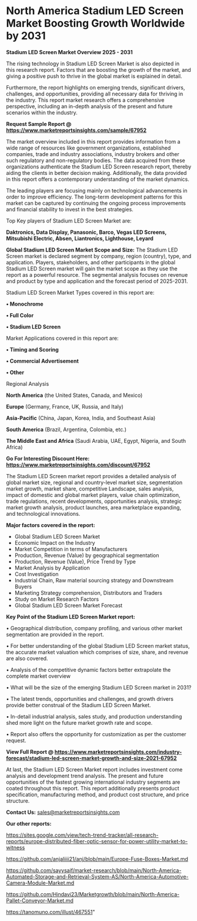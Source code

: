 # North America Stadium LED Screen Market Boosting Growth Worldwide by 2031

<Strong> Stadium LED Screen Market Overview 2025 - 2031</strong>

The rising technology in Stadium LED Screen Market is also depicted in this research report. Factors that are boosting the growth of the market, and giving a positive push to thrive in the global market is explained in detail.

Furthermore, the report highlights on emerging trends, significant drivers, challenges, and opportunities, providing all necessary data for thriving in the industry. This report market research offers a comprehensive perspective, including an in-depth analysis of the present and future scenarios within the industry.

<strong>Request Sample Report @ <a href=https://www.marketreportsinsights.com/sample/67952>https://www.marketreportsinsights.com/sample/67952</a></strong>

The market overview included in this report provides information from a wide range of resources like government organizations, established companies, trade and industry associations, industry brokers and other such regulatory and non-regulatory bodies. The data acquired from these organizations authenticate the Stadium LED Screen research report, thereby aiding the clients in better decision making. Additionally, the data provided in this report offers a contemporary understanding of the market dynamics.

The leading players are focusing mainly on technological advancements in order to improve efficiency. The long-term development patterns for this market can be captured by continuing the ongoing process improvements and financial stability to invest in the best strategies.

Top Key players of Stadium LED Screen Market are:

<strong>Daktronics, Data Display, Panasonic, Barco, Vegas LED Screens, Mitsubishi Electric, Absen, Liantronics, Lighthouse, Leyard</strong>

<strong><b>Global Stadium LED Screen Market Scope and Size:</b></strong>
The Stadium LED Screen market is declared segment by company, region (country), type, and application. Players, stakeholders, and other participants in the global Stadium LED Screen market will gain the market scope as they use the report as a powerful resource. The segmental analysis focuses on revenue and product by type and application and the forecast period of 2025-2031.

Stadium LED Screen Market Types covered in this report are:

<strong>• Monochrome

• Full Color

• Stadium LED Screen</strong>

Market Applications covered in this report are:

<strong>• Timing and Scoring

• Commercial Advertisement

• Other</strong> 

Regional Analysis

<strong>North America</strong> (the United States, Canada, and Mexico)

<strong>Europe</strong> (Germany, France, UK, Russia, and Italy)

<strong>Asia-Pacific</strong> (China, Japan, Korea, India, and Southeast Asia)

<strong>South America</strong> (Brazil, Argentina, Colombia, etc.)

<strong>The Middle East and Africa</strong> (Saudi Arabia, UAE, Egypt, Nigeria, and South Africa)

<strong>Go For Interesting Discount Here: <a href=https://www.marketreportsinsights.com/discount/67952>https://www.marketreportsinsights.com/discount/67952</a></strong>

The Stadium LED Screen market report provides a detailed analysis of global market size, regional and country-level market size, segmentation market growth, market share, competitive Landscape, sales analysis, impact of domestic and global market players, value chain optimization, trade regulations, recent developments, opportunities analysis, strategic market growth analysis, product launches, area marketplace expanding, and technological innovations.

<strong><b>Major factors covered in the report:</b></strong>
<ul>
  <li>Global Stadium LED Screen Market </li>
  <li>Economic Impact on the Industry</li>
  <li>Market Competition in terms of Manufacturers</li>
  <li>Production, Revenue (Value) by geographical segmentation</li>
  <li>Production, Revenue (Value), Price Trend by Type</li>
  <li>Market Analysis by Application</li>
  <li>Cost Investigation</li>
  <li>Industrial Chain, Raw material sourcing strategy and Downstream Buyers</li>
  <li>Marketing Strategy comprehension, Distributors and Traders</li>
  <li>Study on Market Research Factors</li>
  <li>Global Stadium LED Screen Market Forecast</li>
</ul>

<strong><b>Key Point of the Stadium LED Screen Market report:</b></strong>

• Geographical distribution, company profiling, and various other market segmentation are provided in the report.

• For better understanding of the global Stadium LED Screen market status, the accurate market valuation which comprises of size, share, and revenue are also covered.

• Analysis of the competitive dynamic factors better extrapolate the complete market overview

• What will be the size of the emerging Stadium LED Screen market in 2031?

• The latest trends, opportunities and challenges, and growth drivers provide better construal of the Stadium LED Screen Market.

• In-detail industrial analysis, sales study, and production understanding shed more light on the future market growth rate and scope.

• Report also offers the opportunity for customization as per the customer request.

<strong><b>View Full Report @ <a href=https://www.marketreportsinsights.com/industry-forecast/stadium-led-screen-market-growth-and-size-2021-67952>https://www.marketreportsinsights.com/industry-forecast/stadium-led-screen-market-growth-and-size-2021-67952</a></b></strong>


At last, the Stadium LED Screen Market report includes investment come analysis and development trend analysis. The present and future opportunities of the fastest growing international industry segments are coated throughout this report. This report additionally presents product specification, manufacturing method, and product cost structure, and price structure.

<strong>Contact Us:</strong>
sales@marketreportsinsights.com

<strong>Our other reports:</strong>

<a href=https://sites.google.com/view/tech-trend-tracker/all-research-reports/europe-distributed-fiber-optic-sensor-for-power-utility-market-to-witness>https://sites.google.com/view/tech-trend-tracker/all-research-reports/europe-distributed-fiber-optic-sensor-for-power-utility-market-to-witness</a>

<a href=https://github.com/anjaliiii21/anj/blob/main/Europe-Fuse-Boxes-Market.md>https://github.com/anjaliiii21/anj/blob/main/Europe-Fuse-Boxes-Market.md</a>

<a href=https://github.com/sayysaif/market-research/blob/main/North-America-Automated-Storage-and-Retrieval-System-AS/North-America-Automotive-Camera-Module-Market.md>https://github.com/sayysaif/market-research/blob/main/North-America-Automated-Storage-and-Retrieval-System-AS/North-America-Automotive-Camera-Module-Market.md</a>

<a href=https://github.com/Hindavi23/Marketgrowth/blob/main/North-America-Pallet-Conveyor-Market.md>https://github.com/Hindavi23/Marketgrowth/blob/main/North-America-Pallet-Conveyor-Market.md</a>

<a href=https://tanomuno.com/illust/467551>https://tanomuno.com/illust/467551</a>"

